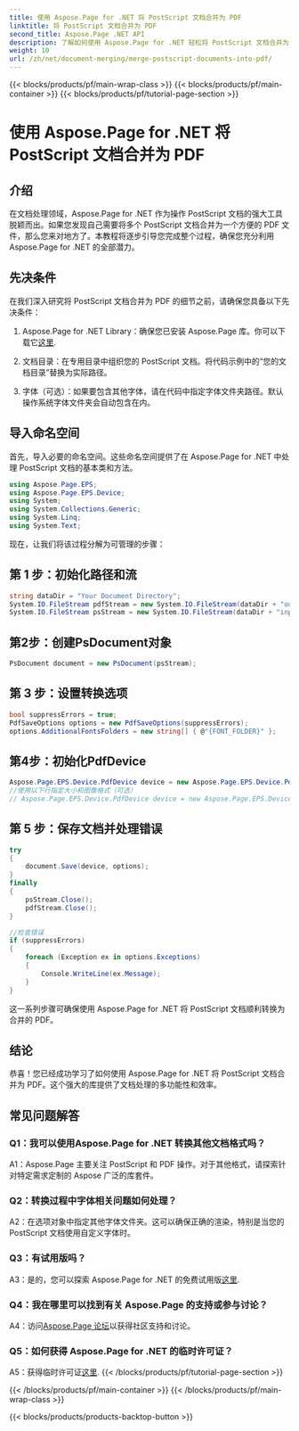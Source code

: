 ```yaml
---
title: 使用 Aspose.Page for .NET 将 PostScript 文档合并为 PDF
linktitle: 将 PostScript 文档合并为 PDF
second_title: Aspose.Page .NET API
description: 了解如何使用 Aspose.Page for .NET 轻松将 PostScript 文档合并为 PDF。通过本分步指南增强您的文档处理能力。
weight: 10
url: /zh/net/document-merging/merge-postscript-documents-into-pdf/
---
```


{{< blocks/products/pf/main-wrap-class >}}
{{< blocks/products/pf/main-container >}}
{{< blocks/products/pf/tutorial-page-section >}}

# 使用 Aspose.Page for .NET 将 PostScript 文档合并为 PDF

## 介绍

在文档处理领域，Aspose.Page for .NET 作为操作 PostScript 文档的强大工具脱颖而出。如果您发现自己需要将多个 PostScript 文档合并为一个方便的 PDF 文件，那么您来对地方了。本教程将逐步引导您完成整个过程，确保您充分利用 Aspose.Page for .NET 的全部潜力。

## 先决条件

在我们深入研究将 PostScript 文档合并为 PDF 的细节之前，请确保您具备以下先决条件：

1.  Aspose.Page for .NET Library：确保您已安装 Aspose.Page 库。你可以下载它[这里](https://releases.aspose.com/page/net/).

2. 文档目录：在专用目录中组织您的 PostScript 文档。将代码示例中的“您的文档目录”替换为实际路径。

3. 字体（可选）：如果要包含其他字体，请在代码中指定字体文件夹路径。默认操作系统字体文件夹会自动包含在内。

## 导入命名空间

首先，导入必要的命名空间。这些命名空间提供了在 Aspose.Page for .NET 中处理 PostScript 文档的基本类和方法。

```csharp
using Aspose.Page.EPS;
using Aspose.Page.EPS.Device;
using System;
using System.Collections.Generic;
using System.Linq;
using System.Text;
```

现在，让我们将该过程分解为可管理的步骤：

## 第 1 步：初始化路径和流

```csharp
string dataDir = "Your Document Directory";
System.IO.FileStream pdfStream = new System.IO.FileStream(dataDir + "outputPDF_out.pdf", System.IO.FileMode.Create, System.IO.FileAccess.Write);
System.IO.FileStream psStream = new System.IO.FileStream(dataDir + "input.ps", System.IO.FileMode.Open, System.IO.FileAccess.Read);
```

## 第2步：创建PsDocument对象

```csharp
PsDocument document = new PsDocument(psStream);
```

## 第 3 步：设置转换选项

```csharp
bool suppressErrors = true;
PdfSaveOptions options = new PdfSaveOptions(suppressErrors);
options.AdditionalFontsFolders = new string[] { @"{FONT_FOLDER}" };
```

## 第4步：初始化PdfDevice

```csharp
Aspose.Page.EPS.Device.PdfDevice device = new Aspose.Page.EPS.Device.PdfDevice(pdfStream);
//使用以下行指定大小和图像格式（可选）
// Aspose.Page.EPS.Device.PdfDevice device = new Aspose.Page.EPS.Device.PdfDevice(pdfStream, new System.Drawing.Size(595, 842));
```

## 第 5 步：保存文档并处理错误

```csharp
try
{
    document.Save(device, options);
}
finally
{
    psStream.Close();
    pdfStream.Close();
}

//检查错误
if (suppressErrors)
{
    foreach (Exception ex in options.Exceptions)
    {
        Console.WriteLine(ex.Message);
    }
}
```

这一系列步骤可确保使用 Aspose.Page for .NET 将 PostScript 文档顺利转换为合并的 PDF。

## 结论

恭喜！您已经成功学习了如何使用 Aspose.Page for .NET 将 PostScript 文档合并为 PDF。这个强大的库提供了文档处理的多功能性和效率。

## 常见问题解答

### Q1：我可以使用Aspose.Page for .NET 转换其他文档格式吗？

A1：Aspose.Page 主要关注 PostScript 和 PDF 操作。对于其他格式，请探索针对特定需求定制的 Aspose 广泛的库套件。

### Q2：转换过程中字体相关问题如何处理？

A2：在选项对象中指定其他字体文件夹。这可以确保正确的渲染，特别是当您的 PostScript 文档使用自定义字体时。

### Q3：有试用版吗？

 A3：是的，您可以探索 Aspose.Page for .NET 的免费试用版[这里](https://releases.aspose.com/).

### Q4：我在哪里可以找到有关 Aspose.Page 的支持或参与讨论？

 A4：访问[Aspose.Page 论坛](https://forum.aspose.com/c/page/39)以获得社区支持和讨论。

### Q5：如何获得 Aspose.Page for .NET 的临时许可证？

 A5：获得临时许可证[这里](https://purchase.aspose.com/temporary-license/).
{{< /blocks/products/pf/tutorial-page-section >}}

{{< /blocks/products/pf/main-container >}}
{{< /blocks/products/pf/main-wrap-class >}}

{{< blocks/products/products-backtop-button >}}
